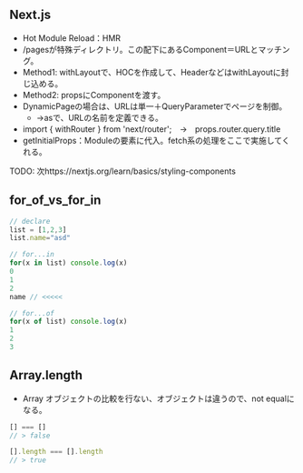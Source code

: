 ## Next.js

- Hot Module Reload：HMR
- /pagesが特殊ディレクトリ。この配下にあるComponent＝URLとマッチング。
- Method1: withLayoutで、HOCを作成して、HeaderなどはwithLayoutに封じ込める。
- Method2: propsにComponentを渡す。
- DynamicPageの場合は、URLは単一＋QueryParameterでページを制御。
  - →asで、URLの名前を定義できる。
- import { withRouter } from 'next/router';　→　props.router.query.title
- getInitialProps：Moduleの要素に代入。fetch系の処理をここで実施してくれる。

TODO: 次https://nextjs.org/learn/basics/styling-components



## for_of_vs_for_in

```javascript
// declare
list = [1,2,3]
list.name="asd"

// for...in
for(x in list) console.log(x)
0
1
2
name // <<<<<

// for...of
for(x of list) console.log(x)
1
2
3
```

## Array.length

- Array オブジェクトの比較を行ない、オブジェクトは違うので、not equalになる。

```javascript
[] === []
// > false

[].length === [].length
// > true
```